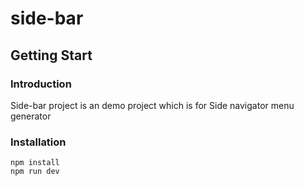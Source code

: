 # side-bar

## Getting Start

### Introduction
Side-bar project is an demo project which is for Side navigator menu generator

### Installation
```
npm install
npm run dev
```
